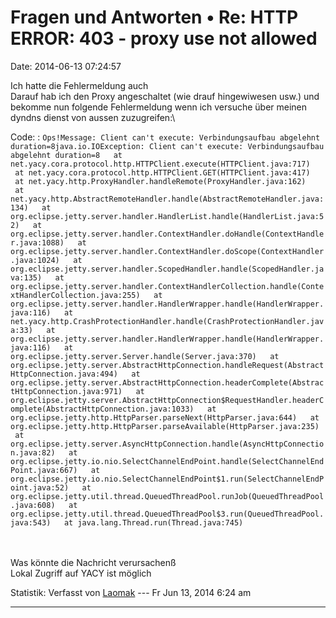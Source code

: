 Fragen und Antworten • Re: HTTP ERROR: 403 - proxy use not allowed
==================================================================

Date: 2014-06-13 07:24:57

Ich hatte die Fehlermeldung auch\
Darauf hab ich den Proxy angeschaltet (wie drauf hingewiwesen usw.) und
bekomme nun folgende Fehlermeldung wenn ich versuche über meinen dyndns
dienst von aussen zuzugreifen:\

Code: 
:   `Ops!Message: Client can't execute: Verbindungsaufbau abgelehnt duration=8java.io.IOException: Client can't execute: Verbindungsaufbau abgelehnt duration=8   at net.yacy.cora.protocol.http.HTTPClient.execute(HTTPClient.java:717)   at net.yacy.cora.protocol.http.HTTPClient.GET(HTTPClient.java:417)   at net.yacy.http.ProxyHandler.handleRemote(ProxyHandler.java:162)   at net.yacy.http.AbstractRemoteHandler.handle(AbstractRemoteHandler.java:134)   at org.eclipse.jetty.server.handler.HandlerList.handle(HandlerList.java:52)   at org.eclipse.jetty.server.handler.ContextHandler.doHandle(ContextHandler.java:1088)   at org.eclipse.jetty.server.handler.ContextHandler.doScope(ContextHandler.java:1024)   at org.eclipse.jetty.server.handler.ScopedHandler.handle(ScopedHandler.java:135)   at org.eclipse.jetty.server.handler.ContextHandlerCollection.handle(ContextHandlerCollection.java:255)   at org.eclipse.jetty.server.handler.HandlerWrapper.handle(HandlerWrapper.java:116)   at net.yacy.http.CrashProtectionHandler.handle(CrashProtectionHandler.java:33)   at org.eclipse.jetty.server.handler.HandlerWrapper.handle(HandlerWrapper.java:116)   at org.eclipse.jetty.server.Server.handle(Server.java:370)   at org.eclipse.jetty.server.AbstractHttpConnection.handleRequest(AbstractHttpConnection.java:494)   at org.eclipse.jetty.server.AbstractHttpConnection.headerComplete(AbstractHttpConnection.java:971)   at org.eclipse.jetty.server.AbstractHttpConnection$RequestHandler.headerComplete(AbstractHttpConnection.java:1033)   at org.eclipse.jetty.http.HttpParser.parseNext(HttpParser.java:644)   at org.eclipse.jetty.http.HttpParser.parseAvailable(HttpParser.java:235)   at org.eclipse.jetty.server.AsyncHttpConnection.handle(AsyncHttpConnection.java:82)   at org.eclipse.jetty.io.nio.SelectChannelEndPoint.handle(SelectChannelEndPoint.java:667)   at org.eclipse.jetty.io.nio.SelectChannelEndPoint$1.run(SelectChannelEndPoint.java:52)   at org.eclipse.jetty.util.thread.QueuedThreadPool.runJob(QueuedThreadPool.java:608)   at org.eclipse.jetty.util.thread.QueuedThreadPool$3.run(QueuedThreadPool.java:543)   at java.lang.Thread.run(Thread.java:745)`

\
\
Was könnte die Nachricht verursachenß\
Lokal Zugriff auf YACY ist möglich

Statistik: Verfasst von
[Laomak](http://forum.yacy-websuche.de/memberlist.php?mode=viewprofile&u=9433)
--- Fr Jun 13, 2014 6:24 am

------------------------------------------------------------------------
